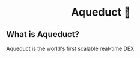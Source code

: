 <h1 align="center">Aqueduct 🚀</h1>

## What is Aqueduct?
Aqueduct is the world's first scalable real-time DEX

